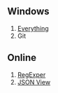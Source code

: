 ## Windows

1. [Everything](https://www.voidtools.com/zh-cn/)
2. Git

## Online

1. [RegExper](https://regexper.com/)
2. [JSON View](http://www.bejson.com/jsonviewernew/)
